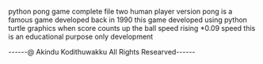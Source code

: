 python pong game complete file
two human player version
pong is a famous game developed back in 1990
this game developed using python turtle graphics
when score counts up the ball speed rising *0.09 speed
this is an educational purpose only development

------@ Akindu Kodithuwakku All Rights Researved------
